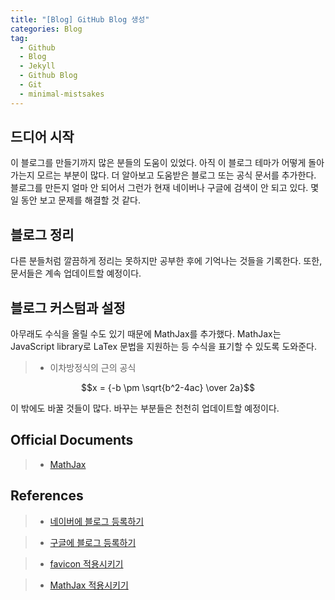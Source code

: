 ```yaml
---  
title: "[Blog] GitHub Blog 생성"  
categories: Blog  
tag:
  - Github
  - Blog
  - Jekyll
  - Github Blog
  - Git
  - minimal-mistsakes
---  
```


## 드디어 시작

이 블로그를 만들기까지 많은 분들의 도움이 있었다. 아직 이 블로그 테마가 어떻게 돌아가는지 모르는 부분이 많다. 더 알아보고 도움받은 블로그 또는 공식 문서를 추가한다. 블로그를 만든지 얼마 안 되어서 그런가 현재 네이버나 구글에 검색이 안 되고 있다. 몇 일 동안 보고 문제를 해결할 것 같다. 

## 블로그 정리

다른 분들처럼 깔끔하게 정리는 못하지만 공부한 후에 기억나는 것들을 기록한다. 또한, 문서들은 계속 업데이트할 예정이다.

## 블로그 커스텀과 설정

아무래도 수식을 올릴 수도 있기 때문에  MathJax를 추가했다. MathJax는 JavaScript library로 LaTex 문법을 지원하는 등 수식을 표기할 수 있도록 도와준다. 

>- 이차방정식의 근의 공식

$$x = {-b \pm \sqrt{b^2-4ac} \over 2a}$$

이 밖에도 바꿀 것들이 많다. 바꾸는 부분들은 천천히 업데이트할 예정이다.

## Official Documents

>- [MathJax](https://www.mathjax.org/)

## References

>- [네이버에 블로그 등록하기](https://gmlwjd9405.github.io/2017/10/21/include-blog-in-a-NaverSearchEngine.html)

>- [구글에 블로그 등록하기](https://gmlwjd9405.github.io/2017/10/20/include-blog-in-a-GoogleSearchEngine.html)

>- [favicon 적용시키기](https://ansohxxn.github.io/blog/favicon/)

>- [MathJax 적용시키기](https://ansohxxn.github.io/blog/math-equation/)


